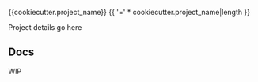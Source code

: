 {{cookiecutter.project_name}}
{{ '=' * cookiecutter.project_name|length }}

Project details go here

Docs
-----

WIP
